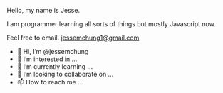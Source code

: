 Hello, my name is Jesse.

I am programmer learning all sorts of things but mostly Javascript now.

Feel free to email.  jessemchung1@gmail.com








- 👋 Hi, I’m @jessemchung
- 👀 I’m interested in ...
- 🌱 I’m currently learning ...
- 💞️ I’m looking to collaborate on ...
- 📫 How to reach me ...

<!---
jessemchung/jessemchung is a ✨ special ✨ repository because its `README.md` (this file) appears on your GitHub profile.
You can click the Preview link to take a look at your changes.
--->
